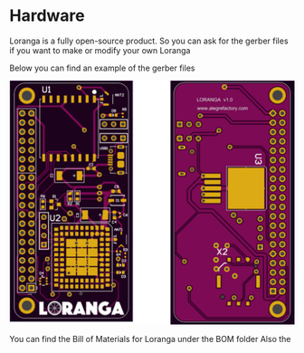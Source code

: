 # Hardware

Loranga is a fully open-source product. So you can ask for the gerber files if you want to make or modify your own Loranga

Below you can find an example of the gerber files


![Image of gerber files](https://github.com/loranga/Loranga-Gateway/blob/master/Docs/Photos/loranga_pcb.png)



You can find the Bill of Materials for Loranga under the BOM folder
Also the
